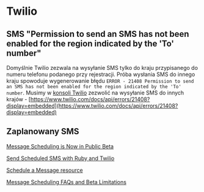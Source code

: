 # Twilio

## SMS "Permission to send an SMS has not been enabled for the region indicated by the 'To' number"

Domyślnie Twilio zezwala na wysyłanie SMS tylko do kraju przypisanego do numeru telefonu podanego przy rejestracji.
Próba wysłania SMS do innego kraju spowoduje wygenerowanie błędu `ERROR - 21408 Permission to send an SMS has not been enabled for the region indicated by the 'To' number`.
Musimy w [konsoli Twilio](https://www.twilio.com/console/sms/settings/geo-permissions) zezwolić na wysyłanie SMS do innych krajów - [https://www.twilio.com/docs/api/errors/21408?display=embedded](https://www.twilio.com/docs/api/errors/21408?display=embedded)

## Zaplanowany SMS

[Message Scheduling is Now in Public Beta](https://www.twilio.com/blog/message-scheduling-public-beta)

[Send Scheduled SMS with Ruby and Twilio](https://www.twilio.com/blog/send-scheduled-sms-ruby-twilio)

[Schedule a Message resource](https://www.twilio.com/docs/sms/api/message-resource#schedule-a-message-resource)

[Message Scheduling FAQs and Beta Limitations](https://support.twilio.com/hc/en-us/articles/4412165297947-Message-Scheduling-FAQs-and-Beta-Limitations)
